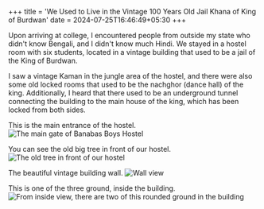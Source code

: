 +++
title = 'We Used to Live in the Vintage 100 Years Old Jail Khana of King of Burdwan'
date = 2024-07-25T16:46:49+05:30
+++

Upon arriving at college, I encountered people from outside my state who didn't know Bengali, and I didn't know much Hindi. We stayed in a hostel room with six students, located in a vintage building that used to be a jail of the King of Burdwan. 

I saw a vintage Kaman in the jungle area of the hostel, and there were also some old locked rooms that used to be the nachghor (dance hall) of the king. Additionally, I heard that there used to be an underground tunnel connecting the building to the main house of the king, which has been locked from both sides.


This is the main entrance of the hostel.
![The main gate of Banabas Boys Hostel](/img/banabas/banabas.jpg)


You can see the old big tree in front of our hostel.
![The old tree in front of our hostel](/img/banabas/banabas1.jpg)


The beautiful vintage building wall.
![Wall view](/img/banabas/banabas2.jpg)


This is one of the three ground, inside the building. 
![From inside view, there are two of this rounded ground in the building](/img/banabas/banabas3.jpg)
